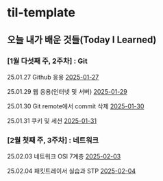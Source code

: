 # til-template

## 오늘 내가 배운 것들(Today I Learned)

### [1월 다섯째 주, 2주차] : Git

25.01.27 Github 응용 [2025-01-27](https://github.com/100-hours-a-week/toby-til/blob/4a342ae08bdeafc9511781aa17a364ed1130741d/Jan/2025-01-27.md)

25.01.29 웹 응용(인터넷 및 서버) [2025-01-29](https://github.com/100-hours-a-week/toby-til/blob/86698a1e0150ea13fefb751c7d0040725d92bda1/Jan/2025-01-29.md)

25.01.30 Git remote에서 commit 삭제 [2025-01-30](https://github.com/100-hours-a-week/toby-til/blob/40794f50a23d277f13aa51fb2a3b5b1fb4c7f940/Jan/2025-01-30.md)

25.01.31 쿠키 및 세션 [2025-01-31](https://github.com/100-hours-a-week/toby-til/blob/5915d025b9f83c38cb76b9e1ce864da4e27e0d87/Jan/2025-01-31.md)


### [2월 첫째 주, 3주차] : 네트워크
25.02.03 네트워크 OSI 7계층 [2025-02-03](https://github.com/100-hours-a-week/toby-til/blob/5d30c2bf7f432e8b2a653d3bf7363ec2b3343334/Jan/2025-02-03.md)

25.02.04 패킷트레이서 실습과 STP [2025-02-04](https://github.com/100-hours-a-week/toby-til/blob/590e849a6d3419bbfd234d1b1492236e50f24aa5/Jan/2025-02-04.md)